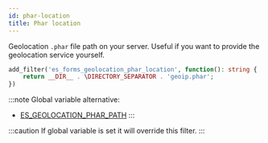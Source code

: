 ```yaml
---
id: phar-location
title: Phar location
---
```


Geolocation `.phar` file path on your server. Useful if you want to provide the geolocation service yourself.

```php
add_filter('es_forms_geolocation_phar_location', function(): string {
	return __DIR__ . \DIRECTORY_SEPARATOR . 'geoip.phar';
})
```

:::note
Global variable alternative:
* [ES_GEOLOCATION_PHAR_PATH](/forms/php/global-variables/geolocation#es_geolocation_phar_path)
:::

:::caution
If global variable is set it will override this filter.
:::
